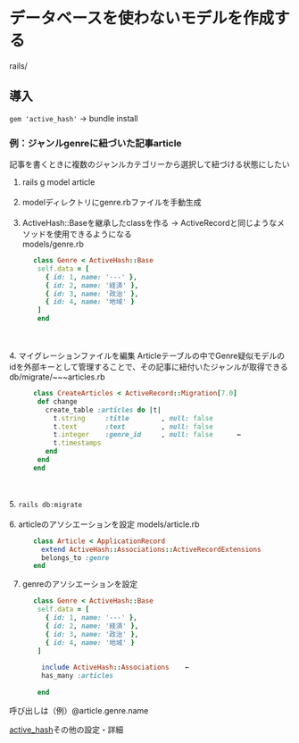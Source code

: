 # データベースを使わないモデルを作成する
rails/
## 導入
`gem 'active_hash'` → bundle install

### 例：ジャンルgenreに紐づいた記事article
記事を書くときに複数のジャンルカテゴリーから選択して紐づける状態にしたい  
1. rails g model article<br><br>
2. modelディレクトリにgenre.rbファイルを手動生成<br><br>
3. ActiveHash::Baseを継承したclassを作る → ActiveRecordと同じようなメソッドを使用できるようになる  
models/genre.rb
```ruby
      class Genre < ActiveHash::Base
       self.data = [
         { id: 1, name: '---' },
         { id: 2, name: '経済' },
         { id: 3, name: '政治' },
         { id: 4, name: '地域' }
       ]
       end
```
<br><br>
4. マイグレーションファイルを編集
Articleテーブルの中でGenre疑似モデルのidを外部キーとして管理することで、その記事に紐付いたジャンルが取得できる  
db/migrate/~~~articles.rb
```ruby
      class CreateArticles < ActiveRecord::Migration[7.0]
       def change
         create_table :articles do |t|
           t.string     :title        , null: false
           t.text       :text         , null: false
           t.integer    :genre_id     , null: false      ←
           t.timestamps
         end
       end
      end
```
<br><br>
5. `rails db:migrate`<br><br>
6. articleのアソシエーションを設定
models/article.rb
```ruby
      class Article < ApplicationRecord
        extend ActiveHash::Associations::ActiveRecordExtensions
        belongs_to :genre
      end
```

7. genreのアソシエーションを設定
```ruby
      class Genre < ActiveHash::Base
       self.data = [
         { id: 1, name: '---' },
         { id: 2, name: '経済' },
         { id: 3, name: '政治' },
         { id: 4, name: '地域' }
       ]
      
        include ActiveHash::Associations    ←
        has_many :articles
      
       end
```
呼び出しは（例）@article.genre.name  

[active_hash](https://github.com/active-hash/active_hash)その他の設定・詳細
